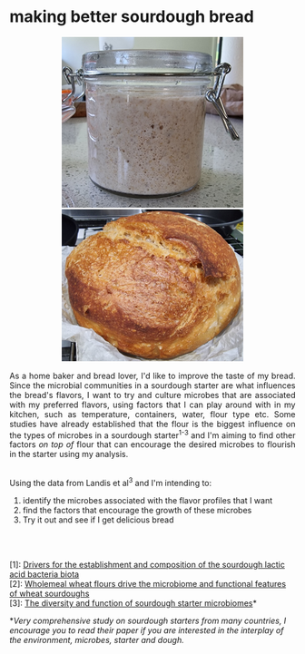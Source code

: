 # making better sourdough bread

<p align="middle">
  <img src="https://github.com/Geoff-CQW/sourdough/blob/main/starter.jpg" width="320" />
  <img src="https://github.com/Geoff-CQW/sourdough/blob/main/bread.jpg" width="320" /> 
</p>

<div style="text-align: justify">
As a home baker and bread lover, I'd like to improve the taste of my bread. Since the microbial communities in a sourdough starter are what influences the bread's flavors, I want to try and culture microbes that are associated with my preferred flavors, using factors that I can play around with in my kitchen, such as temperature, containers, water, flour type etc. Some studies have already established that the flour is the biggest influence on the types of microbes in a sourdough starter<sup>1-3</sup> and I'm aiming to find other factors <em>on top of</em> flour that can encourage the desired microbes to flourish in the starter using my analysis.
</div>
 <br>

Using the data from Landis et al<sup>3</sup> and I'm intending to:

1. identify the microbes associated with the flavor profiles that I want
2. find the factors that encourage the growth of these microbes
3. Try it out and see if I get delicious bread

 <br>
 <br>

[1]: [Drivers for the establishment and composition of the sourdough lactic acid bacteria biota](https://doi.org/10.1016/j.ijfoodmicro.2016.05.022)  
[2]: [Wholemeal wheat flours drive the microbiome and functional features of wheat sourdoughs](https://doi.org/10.1016/j.ijfoodmicro.2018.08.009)  
[3]: [The diversity and function of sourdough starter microbiomes](https://doi.org/10.7554/eLife.61644)*

**Very comprehensive study on sourdough starters from many countries, I encourage you to read their paper if you are interested in the interplay of the environment, microbes, starter and dough.*
